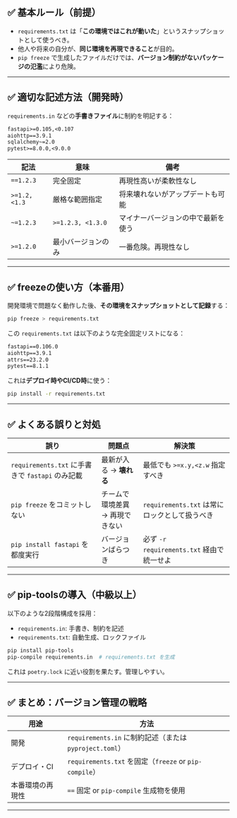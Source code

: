 
## ✅ 基本ルール（前提）

* `requirements.txt` は「**この環境ではこれが動いた**」というスナップショットとして使うべき。
* 他人や将来の自分が、**同じ環境を再現できること**が目的。
* `pip freeze` で生成したファイルだけでは、**バージョン制約がないパッケージの氾濫**により危険。

---

## ✅ 適切な記述方法（開発時）

`requirements.in` などの**手書きファイル**に制約を明記する：

```txt
fastapi>=0.105,<0.107
aiohttp==3.9.1
sqlalchemy~=2.0
pytest>=8.0.0,<9.0.0
```

| 記法           | 意味                | 備考                |
| ------------ | ----------------- | ----------------- |
| `==1.2.3`    | 完全固定              | 再現性高いが柔軟性なし       |
| `>=1.2,<1.3` | 厳格な範囲指定           | 将来壊れないがアップデートも可能  |
| `~=1.2.3`    | `>=1.2.3, <1.3.0` | マイナーバージョンの中で最新を使う |
| `>=1.2.0`    | 最小バージョンのみ         | 一番危険。再現性なし        |

---

## ✅ freezeの使い方（本番用）

開発環境で問題なく動作した後、**その環境をスナップショットとして記録**する：

```bash
pip freeze > requirements.txt
```

この `requirements.txt` は以下のような完全固定リストになる：

```txt
fastapi==0.106.0
aiohttp==3.9.1
attrs==23.2.0
pytest==8.1.1
```

これは**デプロイ時やCI/CD時**に使う：

```bash
pip install -r requirements.txt
```

---

## ✅ よくある誤りと対処

| 誤り                                      | 問題点               | 解決策                              |
| --------------------------------------- | ----------------- | -------------------------------- |
| `requirements.txt` に手書きで `fastapi` のみ記載 | 最新が入る → **壊れる**   | 最低でも `>=x.y,<z.w` 指定すべき          |
| `pip freeze` をコミットしない                   | チームで環境差異 → 再現できない | `requirements.txt` は常にロックとして扱うべき |
| `pip install fastapi` を都度実行             | バージョンばらつき         | 必ず `-r requirements.txt` 経由で統一せよ |

---

## ✅ pip-toolsの導入（中級以上）

以下のような2段階構成を採用：

* `requirements.in`: 手書き、制約を記述
* `requirements.txt`: 自動生成、ロックファイル

```bash
pip install pip-tools
pip-compile requirements.in  # requirements.txt を生成
```

これは `poetry.lock` に近い役割を果たす。管理しやすい。

---

## ✅ まとめ：バージョン管理の戦略

| 用途       | 方法                                                |
| -------- | ------------------------------------------------- |
| 開発       | `requirements.in` に制約記述（または `pyproject.toml`）     |
| デプロイ・CI  | `requirements.txt` を固定（`freeze` or `pip-compile`） |
| 本番環境の再現性 | `==` 固定 or `pip-compile` 生成物を使用                   |

---
